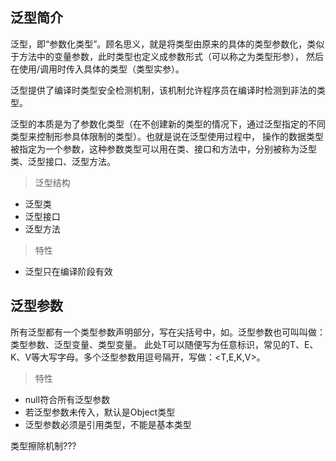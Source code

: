## 泛型简介
泛型，即“参数化类型”。顾名思义，就是将类型由原来的具体的类型参数化，类似于方法中的变量参数，此时类型也定义成参数形式（可以称之为类型形参），
然后在使用/调用时传入具体的类型（类型实参）。     

泛型提供了编译时类型安全检测机制，该机制允许程序员在编译时检测到非法的类型。  

泛型的本质是为了参数化类型（在不创建新的类型的情况下，通过泛型指定的不同类型来控制形参具体限制的类型）。也就是说在泛型使用过程中，
操作的数据类型被指定为一个参数，这种参数类型可以用在类、接口和方法中，分别被称为泛型类、泛型接口、泛型方法。

> 泛型结构
- 泛型类
- 泛型接口
- 泛型方法

> 特性
- 泛型只在编译阶段有效


## 泛型参数
所有泛型都有一个类型参数声明部分，写在尖括号中，如<T>。泛型参数也可叫叫做：类型参数、泛型变量、类型变量。
此处T可以随便写为任意标识，常见的T、E、K、V等大写字母。多个泛型参数用逗号隔开，写做：<T,E,K,V>。

> 特性
- null符合所有泛型参数
- 若泛型参数未传入，默认是Object类型
- 泛型参数必须是引用类型，不能是基本类型

类型擦除机制???



